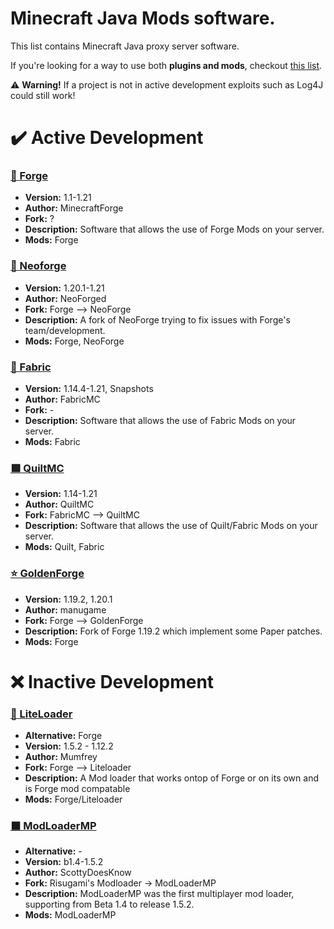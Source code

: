 # Minecraft Java Mods software.
This list contains Minecraft Java proxy server software.

If you're looking for a way to use both **plugins and mods**, checkout [this list](/java/MODS+PLUGINS.md).

⚠️ **Warning!** If a project is not in active development exploits such as Log4J could still work!

# ✔️ Active Development
### [🔨 Forge](http://files.minecraftforge.net/)
- **Version:** 1.1-1.21
- **Author:** MinecraftForge
- **Fork:** ?
- **Description:** Software that allows the use of Forge Mods on your server.
- **Mods:** Forge

### [🦊 Neoforge](https://neoforged.net/)
- **Version:** 1.20.1-1.21
- **Author:** NeoForged
- **Fork:** Forge --> NeoForge
- **Description:** A fork of NeoForge trying to fix issues with Forge's team/development.
- **Mods:** Forge, NeoForge

### [🧻 Fabric](https://fabricmc.net/)
- **Version:** 1.14.4-1.21, Snapshots
- **Author:** FabricMC
- **Fork:** -
- **Description:** Software that allows the use of Fabric Mods on your server.
- **Mods:** Fabric

### [🟪 QuiltMC](https://quiltmc.org/)
- **Version:** 1.14-1.21
- **Author:** QuiltMC
- **Fork:** FabricMC --> QuiltMC
- **Description:** Software that allows the use of Quilt/Fabric Mods on your server.
- **Mods:** Quilt, Fabric

### [⭐ GoldenForge](https://github.com/GoldenForge/GoldenForge)
- **Version:** 1.19.2, 1.20.1
- **Author:** manugame
- **Fork:** Forge --> GoldenForge
- **Description:** Fork of Forge 1.19.2 which implement some Paper patches.
- **Mods:** Forge

# ❌ Inactive Development
### [🐔 LiteLoader](http://www.liteloader.com/explore)
- **Alternative:** Forge
- **Version:** 1.5.2 - 1.12.2
- **Author:** Mumfrey
- **Fork:** Forge --> Liteloader
- **Description:** A Mod loader that works ontop of Forge or on its own and is Forge mod compatable
- **Mods:** Forge/Liteloader

### [⬛ ModLoaderMP](https://mcarchive.net/mods/modloadermp)
- **Alternative:** -
- **Version:** b1.4-1.5.2
- **Author:** ScottyDoesKnow
- **Fork:** Risugami's Modloader -> ModLoaderMP
- **Description:** ModLoaderMP was the first multiplayer mod loader, supporting from Beta 1.4 to release 1.5.2.
- **Mods:** ModLoaderMP
